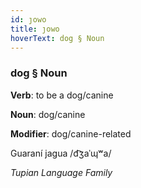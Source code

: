 ```yaml
---
id: ȷowo
title: ȷowo
hoverText: dog § Noun
---
```


### dog § Noun

**Verb**: to be a dog/canine

**Noun**: dog/canine

**Modifier**: dog/canine-related

Guaraní jagua /d͡ʒaˈɰʷa/

*Tupian Language Family*